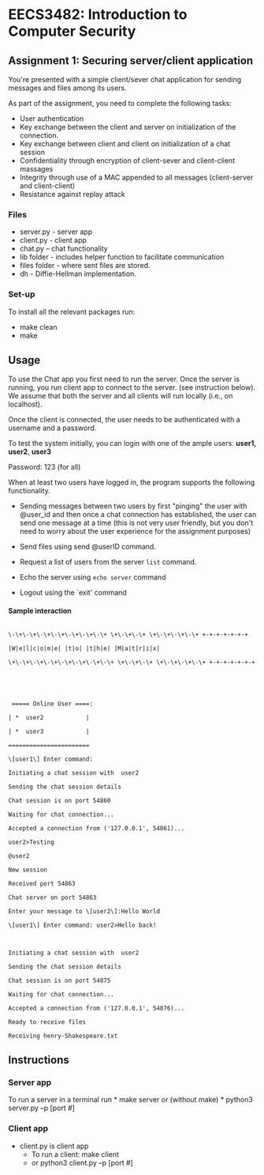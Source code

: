 # EECS3482: Introduction to Computer Security

## Assignment 1: Securing server/client application

You're presented with a simple client/sever chat application for sending messages and files among its users. 

As part of the assignment, you need to complete the following tasks:

-   User authentication
-   Key exchange between the client and server on initialization of the connection.
-   Key exchange between client and client on initialization of a chat session
-   Confidentiality through encryption of client-sever and client-client massages
-   Integrity through use of a MAC appended to all messages (client-server and client-client)
-   Resistance against replay attack


### Files

* server.py - server app
* client.py  - client app
* chat.py – chat functionality
* lib folder - includes helper function to facilitate communication 
* files folder - where sent files are stored.
* dh - Diffie-Hellman implementation.

### Set-up

To install all the relevant packages run:

* make clean
* make

## Usage 

To use the Chat app you first need to run the server. Once the server is running, you run client app to connect to the server. (see instruction below). We assume that both the server and all clients will run locally (i.e., on localhost). 

 Once the client is connected, the user needs to be authenticated with a username and a password.
 
To test the system initially, you can login with one of the ample users: **user1,** **user2**, **user3** 

Password: 123 (for all)

When at least two users have logged in, the program supports the following functionality.

* Sending messages between two users by first "pinging" the user with @user_id and then once a chat connection has established, the user can send one message at a time (this is not very user friendly, but you don't need to worry about the user experience for the assignment purposes)

* Send files using send @userID command. 

* Request a list of users from the server `list` command.

* Echo the server using `echo server` command

* Logout using the `exit' command

#### Sample interaction

```

\-\+\-\+\-\+\-\+\-\+\-\+\-\+ \+\-\+\-\+ \+\-\+\-\+\-\+ +-+-+-+-+-+-+

|W|e|l|c|o|m|e| |t|o| |t|h|e| |M|a|t|r|i|x|

\+\-\+\-\+\-\+\-\+\-\+\-\+\-\+ \+\-\+\-\+ \+\-\+\-\+\-\+ +-+-+-+-+-+-+

   

   

 ===== Online User ====:

| *  user2            |

| *  user3            |

=======================

\[user1\] Enter command: 

Initiating a chat session with  user2

Sending the chat session details

Chat session is on port 54860

Waiting for chat connection...

Accepted a connection from ('127.0.0.1', 54861)...

user2>Testing

@user2

New session

Received port 54863

Chat server on port 54863

Enter your message to \[user2\]:Hello World

\[user1\] Enter command: user2>Hello back!

   

Initiating a chat session with  user2

Sending the chat session details

Chat session is on port 54875

Waiting for chat connection...

Accepted a connection from ('127.0.0.1', 54876)...

Ready to receive files

Receiving henry-Shakespeare.txt
```



## Instructions 

### Server app
To run a server in a  terminal run 
	* make server
	or (without make)
	*  python3 server.py –p [port #]

### Client app
*  client.py is client app 
    *  To run a client: make client
    *   or python3 client.py –p [port #]













